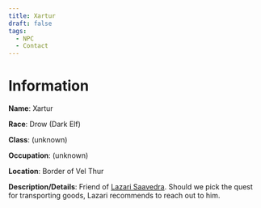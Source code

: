 ```yaml
---
title: Xartur
draft: false
tags:
  - NPC
  - Contact
---
```

# Information
**Name**: Xartur 

**Race**: Drow (Dark Elf) 

**Class**: (unknown) 

**Occupation**: (unknown) 

**Location**: Border of Vel Thur 

**Description/Details**: Friend of [Lazari Saavedra](content/4.%20Characters/Lazari%20Saavedra.md). Should we pick the quest for transporting goods, Lazari recommends to reach out to him.


